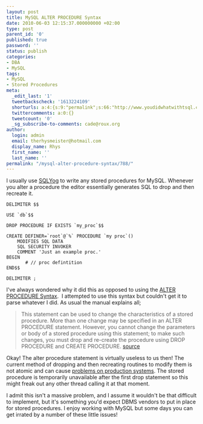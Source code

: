 ```yaml
---
layout: post
title: MySQL ALTER PROCEDURE Syntax
date: 2010-06-03 12:15:37.000000000 +02:00
type: post
parent_id: '0'
published: true
password: ''
status: publish
categories:
- DBA
- MySQL
tags:
- MySQL
- Stored Procedures
meta:
  _edit_last: '1'
  tweetbackscheck: '1613224109'
  shorturls: a:4:{s:9:"permalink";s:66:"http://www.youdidwhatwithtsql.com/mysql-alter-procedure-syntax/788";s:7:"tinyurl";s:26:"http://tinyurl.com/24hdkez";s:4:"isgd";s:18:"http://is.gd/cATdz";s:5:"bitly";s:20:"http://bit.ly/dubued";}
  twittercomments: a:0:{}
  tweetcount: '0'
  _sg_subscribe-to-comments: cade@roux.org
author:
  login: admin
  email: therhysmeister@hotmail.com
  display_name: Rhys
  first_name: ''
  last_name: ''
permalink: "/mysql-alter-procedure-syntax/788/"
---
```

I usually use [SQLYog](http://www.webyog.com/en/sqlyog_feature_matrix.php "SQLYog MySQL GUI Tool") to write any stored procedures for MySQL. Whenever you alter a procedure the editor essentially generates SQL to drop and then recreate it.

```
DELIMITER $$

USE `db`$$

DROP PROCEDURE IF EXISTS `my_proc`$$

CREATE DEFINER=`root`@`%` PROCEDURE `my proc`()
    MODIFIES SQL DATA
    SQL SECURITY INVOKER
    COMMENT 'Just an example proc.'
BEGIN
       # // proc defintition
END$$

DELIMITER ;
```

I've always wondered why it did this as opposed to using the [ALTER PROCEDURE Syntax](http://dev.mysql.com/doc/refman/5.5/en/alter-procedure.html "MySQL ALTER PROCEDURE syntax").&nbsp; I attempted to use this syntax but couldn't get it to parse whatever I did. As usual the manual explains all;

> This statement can be used to change the characteristics of a stored procedure. More than one change may be specified in an ALTER PROCEDURE statement. However, you cannot change the parameters or body of a stored procedure using this statement; to make such changes, you must drop and re-create the procedure using DROP PROCEDURE and CREATE PROCEDURE. [source](http://dev.mysql.com/doc/refman/5.0/en/alter-procedure.html "MySQL ALTER PROCEDURE Syntax")

Okay! The alter procedure statement is virtually useless to us then! The current method of dropping and then recreating routines to modify them is not atomic and can cause [problems on production systems](http://bugs.mysql.com/bug.php?id=9588 "MySQL ALTER PROCEDURE Syntax"). The stored procedure is temporarily unavailable after the first drop statement so this might freak out any other thread calling it at that moment.

I admit this isn't a massive problem, and I assume it wouldn't be that difficult to implement, but it's something you'd expect DBMS vendors to put in place for stored procedures. I enjoy working with MySQL but some days you can get irrated by a number of these little issues!

